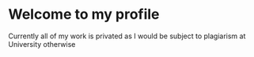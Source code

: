 # Welcome to my profile
Currently all of my work is privated as I would be subject to plagiarism at University otherwise
